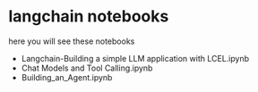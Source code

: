 # langchain notebooks
here you will see these notebooks
- Langchain-Building a simple LLM application with LCEL.ipynb
- Chat Models and Tool Calling.ipynb
- Building_an_Agent.ipynb
